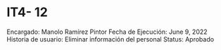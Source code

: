 # IT4- 12

Encargado: Manolo Ramírez Pintor
Fecha de Ejecución: June 9, 2022
Historia de usuario: Eliminar información del personal
Status: Aprobado